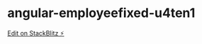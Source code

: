 # angular-employeefixed-u4ten1

[Edit on StackBlitz ⚡️](https://stackblitz.com/edit/angular-employeefixed-u4ten1)